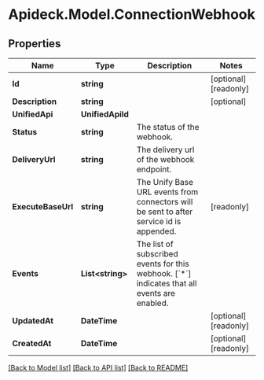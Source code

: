# Apideck.Model.ConnectionWebhook

## Properties

Name | Type | Description | Notes
------------ | ------------- | ------------- | -------------
**Id** | **string** |  | [optional] [readonly] 
**Description** | **string** |  | [optional] 
**UnifiedApi** | **UnifiedApiId** |  | 
**Status** | **string** | The status of the webhook. | 
**DeliveryUrl** | **string** | The delivery url of the webhook endpoint. | 
**ExecuteBaseUrl** | **string** | The Unify Base URL events from connectors will be sent to after service id is appended. | [readonly] 
**Events** | **List&lt;string&gt;** | The list of subscribed events for this webhook. [&#x60;*&#x60;] indicates that all events are enabled. | 
**UpdatedAt** | **DateTime** |  | [optional] [readonly] 
**CreatedAt** | **DateTime** |  | [optional] [readonly] 

[[Back to Model list]](../README.md#documentation-for-models) [[Back to API list]](../README.md#documentation-for-api-endpoints) [[Back to README]](../README.md)

